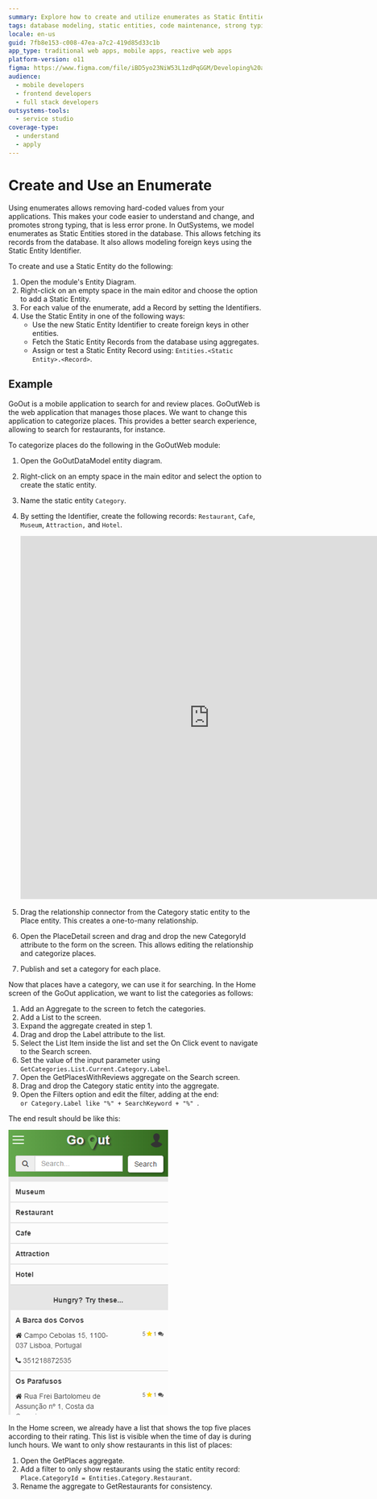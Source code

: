 ```yaml
---
summary: Explore how to create and utilize enumerates as Static Entities in OutSystems 11 (O11) for enhanced application flexibility and strong typing.
tags: database modeling, static entities, code maintenance, strong typing, entity relationships
locale: en-us
guid: 7fb8e153-c008-47ea-a7c2-419d85d33c1b
app_type: traditional web apps, mobile apps, reactive web apps
platform-version: o11
figma: https://www.figma.com/file/iBD5yo23NiW53L1zdPqGGM/Developing%20an%20Application?node-id=159:0
audience:
  - mobile developers
  - frontend developers
  - full stack developers
outsystems-tools:
  - service studio
coverage-type:
  - understand
  - apply
---
```


# Create and Use an Enumerate

Using enumerates allows removing hard-coded values from your applications. This makes your code easier to understand and change, and promotes strong typing, that is less error prone. In OutSystems, we model enumerates as Static Entities stored in the database. This allows fetching its records from the database. It also allows modeling foreign keys using the Static Entity Identifier.

To create and use a Static Entity do the following:

1. Open the module's Entity Diagram.
2. Right-click on an empty space in the main editor and choose the option to add a Static Entity.
3. For each value of the enumerate, add a Record by setting the Identifiers.
4. Use the Static Entity in one of the following ways:
    * Use the new Static Entity Identifier to create foreign keys in other entities.
    * Fetch the Static Entity Records from the database using aggregates.
    * Assign or test a Static Entity Record using: `Entities.<Static Entity>.<Record>`. 


## Example

GoOut is a mobile application to search for and review places. GoOutWeb is the web application that manages those places. We want to change this application to categorize places. This provides a better search experience, allowing to search for restaurants, for instance.

To categorize places do the following in the GoOutWeb module:

1. Open the GoOutDataModel entity diagram.

2. Right-click on an empty space in the main editor and select the option to create the static entity.

3. Name the static entity `Category`.

4. By setting the Identifier, create the following records: `Restaurant`, `Cafe`, `Museum`, `Attraction,` and `Hotel`.

    <iframe src="https://player.vimeo.com/video/973090333" width="750" height="721" frameborder="0" allow="autoplay; fullscreen" allowfullscreen="">Video showing the process of adding records to a Static Entity in OutSystems.</iframe>

5. Drag the relationship connector from the Category static entity to the Place entity. This creates a one-to-many relationship.

6. Open the PlaceDetail screen and drag and drop the new CategoryId attribute to the form on the screen. This allows editing the relationship and categorize places.

7. Publish and set a category for each place.

Now that places have a category, we can use it for searching. In the Home screen of the GoOut application, we want to list the categories as follows:

1. Add an Aggregate to the screen to fetch the categories.
2. Add a List to the screen.
3. Expand the aggregate created in step 1.
4. Drag and drop the Label attribute to the list.
5. Select the List Item inside the list and set the On Click event to navigate to the Search screen.
6. Set the value of the input parameter using `GetCategories.List.Current.Category.Label`.
7. Open the GetPlacesWithReviews aggregate on the Search screen.
8. Drag and drop the Category static entity into the aggregate.
9. Open the Filters option and edit the filter, adding at the end:  
`or Category.Label like "%" + SearchKeyword + "%" `.

The end result should be like this:

![Screenshot of the GoOut application's Home screen displaying a list of categories including Restaurant, Cafe, Museum, Attraction, and Hotel for user selection.](images/categories-list.png "Categories List in GoOut Application")

In the Home screen, we already have a list that shows the top five places according to their rating. This list is visible when the time of day is during lunch hours. We want to only show restaurants in this list of places:

1. Open the GetPlaces aggregate.
2. Add a filter to only show restaurants using the static entity record: `Place.CategoryId = Entities.Category.Restaurant`.
3. Rename the aggregate to GetRestaurants for consistency.

